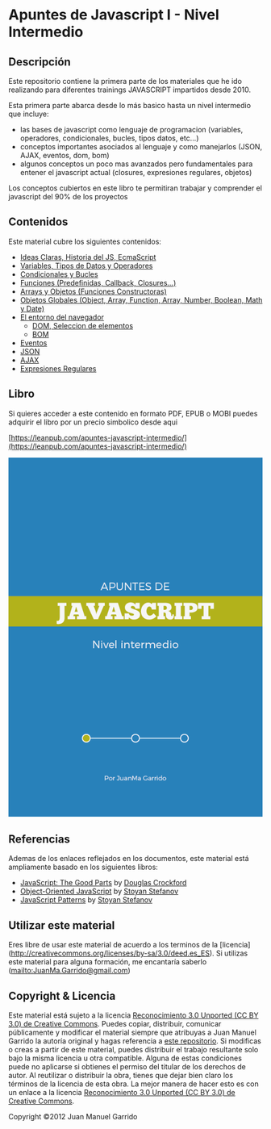 # Apuntes de Javascript I - Nivel Intermedio

## Descripción ##

Este repositorio contiene la primera parte de los materiales que he ido realizando para diferentes trainings JAVASCRIPT impartidos desde 2010.

Esta primera parte abarca desde lo más basico hasta un nivel intermedio que incluye:

- las bases de javascript como lenguaje de programacion (variables, operadores, condicionales, bucles, tipos datos, etc...)
- conceptos importantes asociados al lenguaje y como manejarlos (JSON, AJAX, eventos, dom, bom)
- algunos conceptos un poco mas avanzados pero fundamentales para entener el javascript actual (closures, expresiones regulares, objetos)

Los conceptos cubiertos en este libro te permitiran trabajar y comprender el javascript del 90% de los proyectos

## Contenidos ##

Este material cubre los siguientes contenidos:

- [Ideas Claras, Historia del JS, EcmaScript](markdown/generalidades)
- [Variables, Tipos de Datos y Operadores](markdown/variable_tipos_datos_operadores)
- [Condicionales y Bucles](markdown/condiciones_bucles)
- [Funciones (Predefinidas, Callback, Closures...)](markdown/funciones)
- [Arrays y Objetos (Funciones Constructoras)](markdown/objetos)
- [Objetos Globales (Object, Array, Function, Array, Number, Boolean, Math y Date)](markdown/objetos_globales)
- [El entorno del navegador](markdown/entorno_navegador)
    -  [DOM, Seleccion de elementos](markdown/entorno_navegador/DOM)
    -  [BOM](markdown/entorno_navegador/BOM)
- [Eventos](markdown/eventos)
- [JSON](markdown/JSON)
- [AJAX](markdown/AJAX)
- [Expresiones Regulares](markdown/expresiones_regulares)


## Libro ##

Si quieres acceder a este contenido en formato PDF, EPUB o MOBI puedes adquirir el libro por un precio simbolico desde aqui

[https://leanpub.com/apuntes-javascript-intermedio/](https://leanpub.com/apuntes-javascript-intermedio/)

[<img src="manuscript/images/title_page.png">](https://leanpub.com/apuntes-javascript-intermedio/)

## Referencias ##

Ademas de los enlaces reflejados en los documentos, este material está ampliamente basado en los siguientes libros:

- [JavaScript: The Good Parts](http://www.amazon.com/dp/0596517742) by [Douglas Crockford](http://www.crockford.com/)
- [Object-Oriented JavaScript](http://www.amazon.com/dp/1847194141) by [Stoyan Stefanov](https://twitter.com/stoyanstefanov)
- [JavaScript Patterns](http://www.amazon.com/dp/0596806752) by [Stoyan Stefanov](https://twitter.com/stoyanstefanov)

## Utilizar este material ##

Eres libre de usar este material de acuerdo a los terminos de la [licencia]
(http://creativecommons.org/licenses/by-sa/3.0/deed.es_ES). Si utilizas este material
para alguna formación, me encantaría saberlo (<mailto:JuanMa.Garrido@gmail.com>)

## Copyright & Licencia ##

Este material está sujeto a la licencia [Reconocimiento 3.0 Unported (CC BY 3.0) de Creative Commons](http://creativecommons.org/licenses/by-sa/3.0/deed.es_ES). Puedes copiar, distribuir, comunicar públicamente y modificar el material siempre que atribuyas a Juan Manuel Garrido la autoría original y hagas referencia a [este repositorio](https://github.com/juanmaguitar/training-frontend-docs). Si modificas o creas a partir de este material, puedes distribuir el trabajo resultante solo bajo la misma licencia u otra compatible. Alguna de estas condiciones puede no aplicarse si obtienes el permiso del titular de los derechos de autor.  Al reutilizar o distribuir la obra, tienes que dejar bien claro los términos de la licencia de esta obra. La mejor manera de hacer esto es con un enlace a la licencia [Reconocimiento 3.0 Unported (CC BY 3.0) de Creative Commons](http://creativecommons.org/licenses/by-sa/3.0/deed.es_ES).

Copyright &copy;2012 Juan Manuel Garrido

